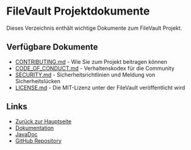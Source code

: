# FileVault Projektdokumente

Dieses Verzeichnis enthält wichtige Dokumente zum FileVault Projekt.

## Verfügbare Dokumente

- [CONTRIBUTING.md](CONTRIBUTING.md) - Wie Sie zum Projekt beitragen können
- [CODE_OF_CONDUCT.md](CODE_OF_CONDUCT.md) - Verhaltenskodex für die Community
- [SECURITY.md](SECURITY.md) - Sicherheitsrichtlinien und Meldung von Sicherheitslücken
- [LICENSE.md](LICENSE.md) - Die MIT-Lizenz unter der FileVault veröffentlicht wird

## Links

- [Zurück zur Hauptseite](../index.html)
- [Dokumentation](../documentation.html)
- [JavaDoc](../javadoc/main.html)
- [GitHub Repository](https://github.com/GulfGulfinson/fileVault) 